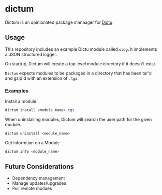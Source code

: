 # dictum

Dictum is an opinionated package manaager for [Dictu](github.com/Dictu-lang/Dictu).

## Usage

This repository includes an example Dictu module called `slog`. It implements a JSON structured logger.

On startup, Dictum will create a top level module directory if it doesn't exist.

`Dictum` expects modules to be packaged in a directory that has been tar'd and gzip'd with an extension of `.tgz`. 

### Examples 

Install a module. 

```cs
dictum install <module_name>.tgz
```

When uninstalling modules, Dictum will search the user path for the given module.

```cs
dictum uninstall <module_name>
```

Get Informtion on a Module

```cs
dictum info <module_name>
```

## Future Considerations

* Dependency management
* Manage updates/upgrades
* Pull remote modues
